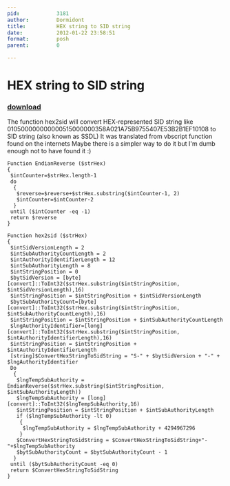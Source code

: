 ```yaml
---
pid:            3181
author:         Dormidont
title:          HEX string to SID string
date:           2012-01-22 23:58:51
format:         posh
parent:         0

---
```


# HEX string to SID string

### [download](//scripts/3181.ps1)

The function hex2sid will convert HEX-represented SID string like 010500000000000515000000358A021A75B9755407E53B2B1EF10108 to SID string (also known as SSDL)
It was translated from vbscript function found on the internets
Maybe there is a simpler way to do it but I'm dumb enough not to have found it :)

```posh
Function EndianReverse ($strHex)
{
 $intCounter=$strHex.length-1
 do
  { 
   $reverse=$reverse+$strHex.substring($intCounter-1, 2)
   $intCounter=$intCounter-2
  }
 until ($intCounter -eq -1)
 return $reverse
}

Function hex2sid ($strHex)
{
 $intSidVersionLength = 2
 $intSubAuthorityCountLength = 2
 $intAuthorityIdentifierLength = 12
 $intSubAuthorityLength = 8
 $intStringPosition = 0
 $bytSidVersion = [byte][convert]::ToInt32($strHex.substring($intStringPosition, $intSidVersionLength),16)
 $intStringPosition = $intStringPosition + $intSidVersionLength
 $bytSubAuthorityCount=[byte][convert]::ToInt32($strHex.substring($intStringPosition, $intSubAuthorityCountLength),16)
 $intStringPosition = $intStringPosition + $intSubAuthorityCountLength
 $lngAuthorityIdentifier=[long][convert]::ToInt32($strHex.substring($intStringPosition, $intAuthorityIdentifierLength),16)
 $intStringPosition = $intStringPosition + $intAuthorityIdentifierLength
 [string]$ConvertHexStringToSidString = "S-" + $bytSidVersion + "-" + $lngAuthorityIdentifier
 Do 
  {
   $lngTempSubAuthority = EndianReverse($strHex.substring($intStringPosition, $intSubAuthorityLength))
   $lngTempSubAuthority = [long][convert]::ToInt32($lngTempSubAuthority,16)
   $intStringPosition = $intStringPosition + $intSubAuthorityLength
   if ($lngTempSubAuthority -lt 0) 
    {
     $lngTempSubAuthority = $lngTempSubAuthority + 4294967296
    }
   $ConvertHexStringToSidString = $ConvertHexStringToSidString+"-"+$lngTempSubAuthority
   $bytSubAuthorityCount = $bytSubAuthorityCount - 1
  }
 until ($bytSubAuthorityCount -eq 0)
 return $ConvertHexStringToSidString
}
```
